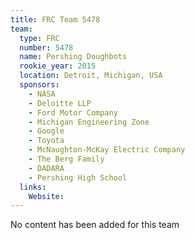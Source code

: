 ```yaml
---
title: FRC Team 5478
team:
  type: FRC
  number: 5478
  name: Pershing Doughbots
  rookie_year: 2015
  location: Detroit, Michigan, USA
  sponsors:
    - NASA
    - Deloitte LLP
    - Ford Motor Company
    - Michigan Engineering Zone
    - Google
    - Toyota
    - McNaughton-McKay Electric Company
    - The Berg Family
    - DADARA
    - Pershing High School
  links:
    Website: 
---
```

No content has been added for this team